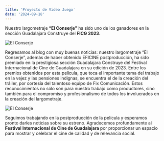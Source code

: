 ```yaml
---
title: 'Proyecto de Video Juego'
date: '2024-09-18'
---
```


Nuestro largometraje **“El Conserje”** ha sido uno de los ganadores en la sección Guadalajara Construye del **FICG 2023**.

![El Conserje](https://contentlabc.com/wp-content/uploads/2018/03/El-Conserje-04.jpg)

Regresamos al blog con muy buenas noticias: nuestro largometraje “El Conserje”, además de haber obtenido EFICINE postproducción, ha sido premiado en la prestigiosa sección Guadalajara Construye del Festival Internacional de Cine de Guadalajara en su edición de 2023. Entre los premios obtenidos por esta película, que toca el importante tema del trabajo en la vejez y las pensiones indignas, se encuentra el de la creación del tráiler, por cortesía del talentoso equipo de Fix Comunicación. Estos reconocimientos no sólo son para nuestro trabajo como productores, sino también para el compromiso y profesionalismo de todos los involucrados en la creación del largometraje.

![El Conserje](https://contentlabc.com/wp-content/uploads/2023/01/02-Conserje.jpg)

Seguimos trabajando en la postproducción de la película y esperamos pronto darles noticias sobre su estreno. Agradecemos profundamente al **Festival Internacional de Cine de Guadalajara** por proporcionar un espacio para mostrar y celebrar el cine de calidad y de relevancia social.
